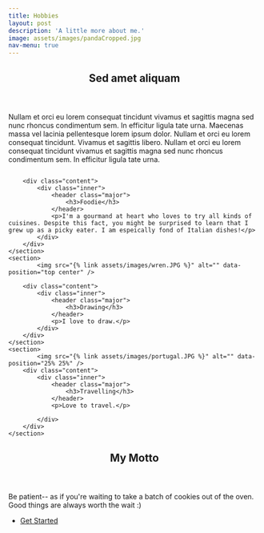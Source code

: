 ```yaml
---
title: Hobbies
layout: post
description: 'A little more about me.'
image: assets/images/pandaCropped.jpg
nav-menu: true
---
```


<!-- Main -->
<div id="main">

<!-- One -->
<section id="one">
	<div class="inner">
		<header class="major">
			<h2>Sed amet aliquam</h2>
		</header>
		<p>Nullam et orci eu lorem consequat tincidunt vivamus et sagittis magna sed nunc rhoncus condimentum sem. In efficitur ligula tate urna. Maecenas massa vel lacinia pellentesque lorem ipsum dolor. Nullam et orci eu lorem consequat tincidunt. Vivamus et sagittis libero. Nullam et orci eu lorem consequat tincidunt vivamus et sagittis magna sed nunc rhoncus condimentum sem. In efficitur ligula tate urna.</p>
	</div>
</section>

<!-- Two -->
<section id="two" class="spotlights">
	<section>
			<img src="{% link assets/images/smallPizza.jpg %}" alt="" data-position="25% 25%" />

		<div class="content">
			<div class="inner">
				<header class="major">
					<h3>Foodie</h3>
				</header>
				<p>I'm a gourmand at heart who loves to try all kinds of cuisines. Despite this fact, you might be surprised to learn that I grew up as a picky eater. I am espeically fond of Italian dishes!</p>
			</div>
		</div>
	</section>
	<section>
			<img src="{% link assets/images/wren.JPG %}" alt="" data-position="top center" />

		<div class="content">
			<div class="inner">
				<header class="major">
					<h3>Drawing</h3>
				</header>
				<p>I love to draw.</p>
			</div>
		</div>
	</section>
	<section>
			<img src="{% link assets/images/portugal.JPG %}" alt="" data-position="25% 25%" />
		<div class="content">
			<div class="inner">
				<header class="major">
					<h3>Travelling</h3>
				</header>
				<p>Love to travel.</p>

			</div>
		</div>
	</section>
</section>

<!-- Three -->
<section id="three">
	<div class="inner">
		<header class="major">
			<h2>My Motto</h2>
		</header>
		<p>Be patient-- as if you're waiting to take a batch of cookies out of the oven. Good things are always worth the wait :)</p>
		<ul class="actions">
			<li><a href="home.html" class="button next">Get Started</a></li>
		</ul>
	</div>
</section>

</div>
